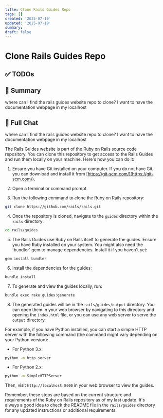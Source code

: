 ```yaml
---
title: Clone Rails Guides Repo
tags: []
created: '2025-07-19'
updated: '2025-07-19'
summary:
draft: false
---
```


# Clone Rails Guides Repo

## ✅ TODOs


## 📌 Summary
where can I find the rails guides website repo to clone? I want to have the documentation webpage in my localhost

## 🧠 Full Chat


where can I find the rails guides website repo to clone? I want to have the documentation webpage in my localhost

The Rails Guides website is part of the Ruby on Rails source code repository. You can clone this repository to get access to the Rails Guides and run them locally on your machine. Here's how you can do it:

1. Ensure you have Git installed on your computer. If you do not have Git, you can download and install it from [https://git-scm.com/](https://git-scm.com/).

2. Open a terminal or command prompt.

3. Run the following command to clone the Ruby on Rails repository:

```bash
git clone https://github.com/rails/rails.git
```

4. Once the repository is cloned, navigate to the `guides` directory within the `rails` directory:

```bash
cd rails/guides
```

5. The Rails Guides use Ruby on Rails itself to generate the guides. Ensure you have Ruby installed on your system. You might also need the 'bundler' gem to manage dependencies. Install it if you haven't yet:

```bash
gem install bundler
```

6. Install the dependencies for the guides:

```bash
bundle install
```

7. To generate and view the guides locally, run:

```bash
bundle exec rake guides:generate
```

8. The generated guides will be in the `rails/guides/output` directory. You can open them in your web browser by navigating to this directory and opening the `index.html` file, or you can use any web server to serve the `output` directory.

For example, if you have Python installed, you can start a simple HTTP server with the following command (the command might vary depending on your Python version):

- For Python 3.x:

```bash
python -m http.server
```

- For Python 2.x:

```bash
python -m SimpleHTTPServer
```

Then, visit `http://localhost:8000` in your web browser to view the guides.

Remember, these steps are based on the current structure and requirements of the Ruby on Rails repository as of my last update. It's always a good idea to check the README file in the `rails/guides` directory for any updated instructions or additional requirements.